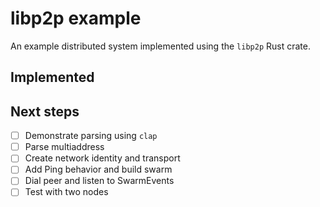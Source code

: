 # libp2p example

An example distributed system implemented using the `libp2p` Rust crate.

## Implemented

## Next steps

- [ ] Demonstrate parsing using `clap`
- [ ] Parse multiaddress
- [ ] Create network identity and transport
- [ ] Add Ping behavior and build swarm
- [ ] Dial peer and listen to SwarmEvents
- [ ] Test with two nodes
